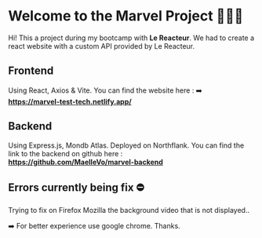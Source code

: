 # Welcome to the Marvel Project 🦹🏼‍♀️

Hi! This a project during my bootcamp with **Le Reacteur**.
We had to create a react website with a custom API provided by Le Reacteur.

## Frontend

Using React, Axios & Vite. You can find the website here :
➡️ **https://marvel-test-tech.netlify.app/**

## Backend

Using Express.js, Mondb Atlas. Deployed on Northflank.
You can find the link to the backend on github here :  
**https://github.com/MaelleVo/marvel-backend**

## Errors currently being fix ⛔️

Trying to fix on Firefox Mozilla the background video that is not displayed..

➡️ For better experience use google chrome. Thanks.
